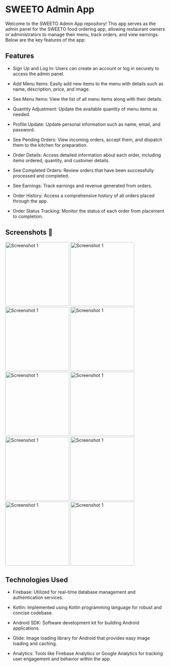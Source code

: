 
# SWEETO Admin App

Welcome to the SWEETO Admin App repository! This app serves as the admin panel for the SWEETO food ordering app, allowing restaurant owners or administrators to manage their menu, track orders, and view earnings. Below are the key features of the app:


## Features

- Sign Up and Log In: Users can create an account or log in securely to access the admin panel.

- Add Menu Items: Easily add new items to the menu with details such as name, description, price, and image.

- See Menu Items: View the list of all menu items along with their details.

- Quantity Adjustment: Update the available quantity of menu items as needed.

- Profile Update: Update personal information such as name, email, and password.

- See Pending Orders: View incoming orders, accept them, and dispatch them to the kitchen for preparation.

- Order Details: Access detailed information about each order, including items ordered, quantity, and customer details.

- See Completed Orders: Review orders that have been successfully processed and completed.

- See Earnings: Track earnings and revenue generated from orders.

- Order History: Access a comprehensive history of all orders placed through the app.

- Order Status Tracking: Monitor the status of each order from placement to completion.


## Screenshots 📸

<img src="Screenshots/IMG-20240301-WA0023.jpg" alt="Screenshot 1" width="200"/> <img src="Screenshots/IMG-20240301-WA0022.jpg" alt="Screenshot 1" width="200"/>
<img src="Screenshots/IMG-20240301-WA0021.jpg" alt="Screenshot 1" width="200"/>
<img src="Screenshots/IMG-20240301-WA0019.jpg" alt="Screenshot 1" width="200"/>
<img src="Screenshots/IMG-20240301-WA0024.jpg" alt="Screenshot 1" width="200"/>
<img src="Screenshots/IMG-20240301-WA0018.jpg" alt="Screenshot 1" width="200"/>
<img src="Screenshots/IMG-20240301-WA0020.jpg" alt="Screenshot 1" width="200"/>
<img src="Screenshots/IMG-20240301-WA0016.jpg" alt="Screenshot 1" width="200"/>
<img src="Screenshots/IMG-20240301-WA0017.jpg" alt="Screenshot 1" width="200"/>
<img src="Screenshots/IMG-20240301-WA0015.jpg" alt="Screenshot 1" width="200"/>

## Technologies Used

- Firebase: Utilized for real-time database management and authentication services.

- Kotlin: Implemented using Kotlin programming language for robust and concise codebase.

- Android SDK: Software development kit for building Android applications.

- Glide: Image loading library for Android that provides easy image loading and caching.

- Analytics: Tools like Firebase Analytics or Google Analytics for tracking user engagement and behavior within the app.

